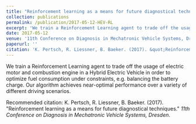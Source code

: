 ```yaml
---
title: "Reinforcement learning as a means for future diagnostical techniques"
collection: publications
permalink: /publication/2017-05-12-HEV-RL
excerpt: 'We train a Reinforcement Learning agent to trade off the usage of electric motor and combustion engine in a Hybrid Electric Vehicle in order to optimize fuel consumption under constraints, e.g. balancing the battery charge. Our algorithm achieves near-optimal performance over a variety of different driving scenarios.'
date: 2017-05-12
venue: '11th Conference on Diagnosis in Mechatronic Vehicle Systems, Dresden'
paperurl: ''
citation: 'K. Pertsch, R. Liessner, B. Baeker. (2017). &quot;Reinforcement learning as a means for future diagnostical techniques.&quot; <i>11th Conference on Diagnosis in Mechatronic Vehicle Systems, Dresden</i>.'
---
```

We train a Reinforcement Learning agent to trade off the usage of electric motor and combustion engine in a Hybrid Electric Vehicle in order to optimize fuel consumption under constraints, e.g. balancing the battery charge. Our algorithm achieves near-optimal performance over a variety of different driving scenarios.

Recommended citation: K. Pertsch, R. Liessner, B. Baeker. (2017). "Reinforcement learning as a means for future diagnostical techniques." <i>11th Conference on Diagnosis in Mechatronic Vehicle Systems, Dresden</i>.
